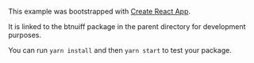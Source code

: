 This example was bootstrapped with [Create React App](https://github.com/facebook/create-react-app).

It is linked to the btnuiff package in the parent directory for development purposes.

You can run `yarn install` and then `yarn start` to test your package.
